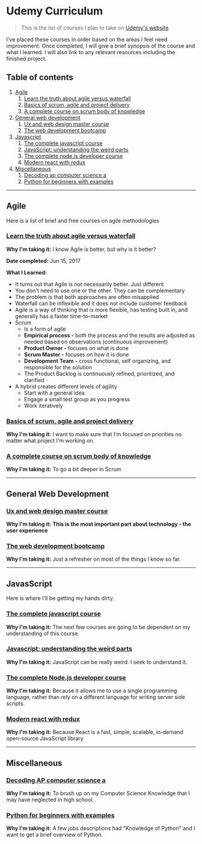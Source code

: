 # Udemy Curriculum

> This is the list of courses I plan to take on [Udemy's website](udemy.com).

I've placed these courses in order based on the areas I feel need improvement. Once completed, I will give a brief synopsis of the course and what I learned. I will also link to any relevant resources including the finished project.

## Table of contents

1. [Agile](#agile)
    1. [Learn the truth about agile versus waterfall](#learn-the-truth-about-agile-versus-waterfall)
    1. [Basics of scrum, agile and project delivery](#basics-of-scrum-agile-and-project-delivery)
    1. [A complete course on scrum body of knowledge](#a-complete-course-on-scrum-body-of-knowledge)
1. [General web development](#general-web-development)
    1. [Ux and web design master course](#ux-and-web-design-master-course)
    1. [The web development bootcamp](#the-web-development-bootcamp)
1. [Javascript](#javascript)
    1. [The complete javascript course](#the-complete-javascript-course)
    1. [JavaScript: understanding the weird parts](#javascript-understanding-the-weird-parts)
    1. [The complete node.js developer course](#the-complete-nodejs-developer-course)
    1. [Modern react with redux](#modern-react-with-redux)
1. [Miscellaneous](#miscellaneous)
    1. [Decoding ap computer science a](#decoding-ap-computer-science-a)
    1. [Python for beginners with examples](#python-for-beginners-with-examples)

---

## Agile

Here is a list of brief and free courses on agile methodologies

### [Learn the truth about agile versus waterfall](https://www.udemy.com/learn-the-truth-about-agile-versus-waterfall/)

**Why I'm taking it:** I know Agile is better, but why is it better?

**Date completed:** Jun 15, 2017

**What I Learned:**

- It turns out that Agile is not necessarily better. Just different
- You don't need to use one or the other. They can be complementary
- The problem is that both approaches are often misapplied
- Waterfall can be inflexible and it does not include customer feedback
- Agile is a way of thinking that is more flexible, has testing built in, and generally has a faster time-to-market
- Scrum
    + Is a form of agile
    + **Empirical process -** both the process and the results are adjusted as needed based on observations (continuous improvement)
    + **Product Owner -** focuses on what is done
    + **Scrum Master -** focuses on how it is done
    + **Development Team -** cross functional, self organizing, and responsible for the solution 
    + The Product Backlog is continuously refined, prioritized, and clarified
- A hybrid creates different levels of agility
    - Start with a general idea
    - Engage a small test group as you progress
    - Work iteratively 

### [Basics of scrum, agile and project delivery](https://www.udemy.com/scrum-methodology/)

**Why I'm taking it:** I want to make sure that I'm focused on priorities no matter what project I'm working on.

### [A complete course on scrum body of knowledge](https://www.udemy.com/a-complete-course-on-scrum-body-of-knowledge-sbok-guide)

**Why I'm taking it:** To go a bit deeper in Scrum

---

## General Web Development

### [Ux and web design master course](https://www.udemy.com/the-complete-nodejs-developer-course-2)

**Why I'm taking it:** **This is the most important part about technology - the user experience**

### [The web development bootcamp](https://www.udemy.com/the-web-developer-bootcamp)

**Why I'm taking it:** Just a refresher on most of the things I know so far.

---

## JavasScript

Here is where I'll be getting my hands dirty.

### [The complete javascript course](https://www.udemy.com/the-complete-javascript-course)

**Why I'm taking it:** The next few courses are going to be dependent on my understanding of this course.

### [Javascript: understanding the weird parts](https://www.udemy.com/understand-javascript)

**Why I'm taking it:** JavaScript can be really weird. I seek to understand it.

### [The complete Node.js developer course](https://www.udemy.com/the-complete-nodejs-developer-course-2)

**Why I'm taking it:** Because it allows me to use a single programming language, rather than rely on a different language for writing server side scripts.

### [Modern react with redux](https://www.udemy.com/react-redux)

**Why I'm taking it:** Because React is a fast, simple, scalable, in-demand open-source JavaScript library

---

## Miscellaneous

### [Decoding AP computer science a](https://www.udemy.com/decoding-ap-computer-science-a)

**Why I'm taking it:** To brush up on my Computer Science Knowledge that I may have neglected in high school.

### [Python for beginners with examples](https://www.udemy.com/ardit-sulce-python-for-beginners)

**Why I'm taking it:** A few jobs descriptions had "Knowledge of Python" and I want to get a brief overview of Python.
